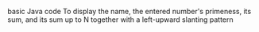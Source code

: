 basic Java code To display the name, the entered number's primeness, its sum, and its sum up to N together with a left-upward slanting pattern



